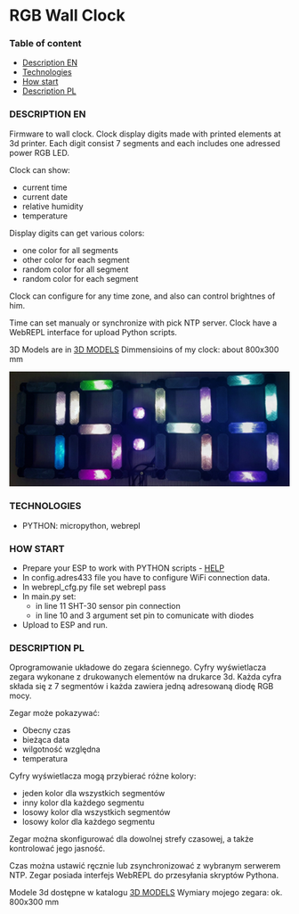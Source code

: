 # RGB Wall Clock

### Table of content

- [Description EN](#description-pl)
- [Technologies](#technologies)
- [How start](#how-start)
- [Description PL](#description-pl)

### DESCRIPTION EN

Firmware to wall clock.
Clock display digits made with printed elements at 3d printer.
Each digit consist 7 segments and each includes one adressed power RGB LED.

Clock can show:
- current time
- current date
- relative humidity
- temperature

Display digits can get various colors:
- one color for all segments
- other color for each segment
- random color for all segment
- random color for each segment

Clock can configure for any time zone, and also can control brightnes of him.

Time can set manualy or synchronize with pick NTP server.
Clock have a WebREPL interface for upload Python scripts.

3D Models are in [3D MODELS](./3d_models/)
Dimmensioins of my clock: about 800x300 mm

![MY CLOCK PHOTO](./my_clock.jpg)

### TECHNOLOGIES
 
- PYTHON: micropython, webrepl

### HOW START

- Prepare your ESP to work with PYTHON scripts - [HELP](https://docs.micropython.org/en/latest/esp8266/tutorial/intro.html)
- In config.adres433 file you have to configure WiFi connection data.
- In webrepl_cfg.py file set webrepl pass
- In main.py set:
	- in line 11 SHT-30 sensor pin connection
	- in line 10 and 3 argument set pin to comunicate with diodes
- Upload to ESP and run.

### DESCRIPTION PL

Oprogramowanie układowe do zegara ściennego.
Cyfry wyświetlacza zegara wykonane z drukowanych elementów na drukarce 3d.
Każda cyfra składa się z 7 segmentów i każda zawiera jedną adresowaną diodę RGB mocy.

Zegar może pokazywać:
- Obecny czas
- bieżąca data
- wilgotność względna
- temperatura

Cyfry wyświetlacza mogą przybierać różne kolory:
- jeden kolor dla wszystkich segmentów
- inny kolor dla każdego segmentu
- losowy kolor dla wszystkich segmentów
- losowy kolor dla każdego segmentu

Zegar można skonfigurować dla dowolnej strefy czasowej, a także kontrolować jego jasność.

Czas można ustawić ręcznie lub zsynchronizować z wybranym serwerem NTP.
Zegar posiada interfejs WebREPL do przesyłania skryptów Pythona.

Modele 3d dostępne w katalogu [3D MODELS](./3d_models/)
Wymiary mojego zegara: ok. 800x300 mm